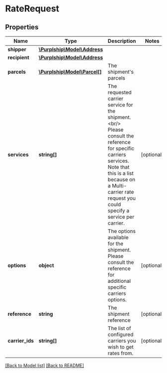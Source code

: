 # RateRequest

## Properties
Name | Type | Description | Notes
------------ | ------------- | ------------- | -------------
**shipper** | [**\Purplship\Model\Address**](Address.md) |  | 
**recipient** | [**\Purplship\Model\Address**](Address.md) |  | 
**parcels** | [**\Purplship\Model\Parcel[]**](Parcel.md) | The shipment&#39;s parcels | 
**services** | **string[]** | The requested carrier service for the shipment.&lt;br/&gt; Please consult the reference for specific carriers services.  Note that this is a list because on a Multi-carrier rate request you could specify a service per carrier. | [optional] 
**options** | **object** | The options available for the shipment.  Please consult the reference for additional specific carriers options. | [optional] 
**reference** | **string** | The shipment reference | [optional] 
**carrier_ids** | **string[]** | The list of configured carriers you wish to get rates from. | [optional] 

[[Back to Model list]](../README.md#documentation-for-models) [[Back to README]](../README.md)



